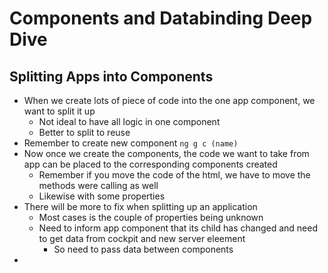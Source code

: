 # Components and Databinding Deep Dive

## Splitting Apps into Components

* When we create lots of piece of code into the one app component, we want to split it up
  * Not ideal to have all logic in one component
  * Better to split to reuse
* Remember to create new component `ng g c (name)`
* Now once we create the components, the code we want to take from app can be placed to the corresponding components created
  * Remember if you move the code of the html, we have to move the methods were calling as well
  * Likewise with some properties
* There will be more to fix when splitting up an application
  * Most cases is the couple of properties being unknown
  * Need to inform app component that its child has changed and need to get data from cockpit and new server eleement
    * So need to pass data between components
* 
